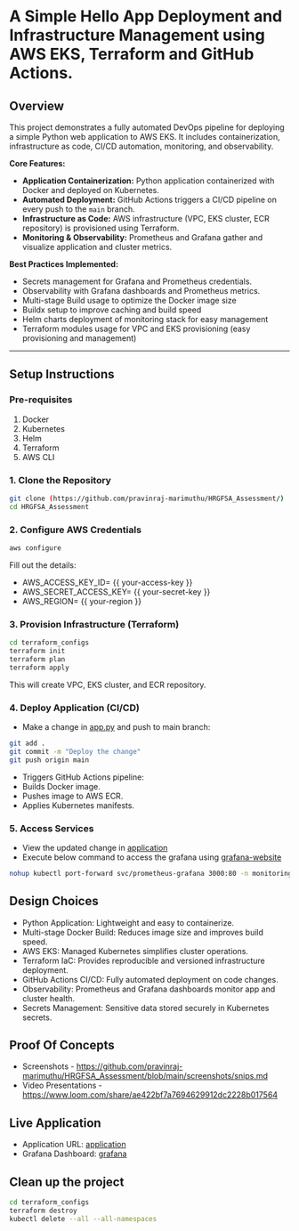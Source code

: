 # A Simple Hello App Deployment and Infrastructure Management using AWS EKS, Terraform and GitHub Actions.

## Overview

This project demonstrates a fully automated DevOps pipeline for deploying a simple Python web application to AWS EKS. It includes containerization, infrastructure as code, CI/CD automation, monitoring, and observability.

**Core Features:**

- **Application Containerization:** Python application containerized with Docker and deployed on Kubernetes.
- **Automated Deployment:** GitHub Actions triggers a CI/CD pipeline on every push to the `main` branch.
- **Infrastructure as Code:** AWS infrastructure (VPC, EKS cluster, ECR repository) is provisioned using Terraform.
- **Monitoring & Observability:** Prometheus and Grafana gather and visualize application and cluster metrics.

**Best Practices Implemented:**

- Secrets management for Grafana and Prometheus credentials.
- Observability with Grafana dashboards and Prometheus metrics.
- Multi-stage Build usage to optimize the Docker image size 
- Buildx setup to improve caching and build speed
- Helm charts deployment of monitoring stack for easy management
- Terraform modules usage for VPC and EKS provisioning (easy provisioning and management) 

---

## Setup Instructions

### Pre-requisites

1. Docker 
2. Kubernetes
3. Helm
4. Terraform
5. AWS CLI

### 1. Clone the Repository

```bash
git clone (https://github.com/pravinraj-marimuthu/HRGFSA_Assessment/)
cd HRGFSA_Assessment
```

### 2. Configure AWS Credentials

```bash
aws configure
```
Fill out the details: 
- AWS_ACCESS_KEY_ID= {{ your-access-key }}
- AWS_SECRET_ACCESS_KEY= {{ your-secret-key }}
- AWS_REGION= {{ your-region }}

### 3. Provision Infrastructure (Terraform)

```bash
cd terraform_configs
terraform init
terraform plan
terraform apply
```
This will create VPC, EKS cluster, and ECR repository.

### 4. Deploy Application (CI/CD)

- Make a change in [app.py](https://github.com/pravinraj-marimuthu/HRGFSA_Assessment/blob/main/app/app.py) and push to main branch:
```bash
git add .
git commit -m "Deploy the change"
git push origin main
```
- Triggers GitHub Actions pipeline:
- Builds Docker image.
- Pushes image to AWS ECR.
- Applies Kubernetes manifests.

### 5. Access Services

- View the updated change in [application](http://acaa9573b09c141d3a0b6041b5e68b90-946784810.ap-south-1.elb.amazonaws.com/)
- Execute below command to access the grafana using [grafana-website](http://localhost:3000/)
```bash
nohup kubectl port-forward svc/prometheus-grafana 3000:80 -n monitoring > /tmp/grafana.log 2>&1 &
```

## Design Choices

- Python Application: Lightweight and easy to containerize.
- Multi-stage Docker Build: Reduces image size and improves build speed.
- AWS EKS: Managed Kubernetes simplifies cluster operations.
- Terraform IaC: Provides reproducible and versioned infrastructure deployment.
- GitHub Actions CI/CD: Fully automated deployment on code changes.
- Observability: Prometheus and Grafana dashboards monitor app and cluster health.
- Secrets Management: Sensitive data stored securely in Kubernetes secrets.

## Proof Of Concepts

- Screenshots - https://github.com/pravinraj-marimuthu/HRGFSA_Assessment/blob/main/screenshots/snips.md
- Video Presentations - https://www.loom.com/share/ae422bf7a7694629912dc2228b017564

## Live Application

- Application URL: [application](http://acaa9573b09c141d3a0b6041b5e68b90-946784810.ap-south-1.elb.amazonaws.com/)
- Grafana Dashboard: [grafana](http://localhost:3000/)

## Clean up the project

```bash
cd terraform_configs
terraform destroy
kubectl delete --all --all-namespaces
```
